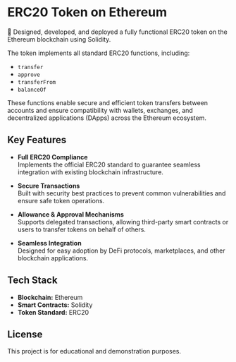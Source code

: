 # ERC20 Token on Ethereum

🚀 Designed, developed, and deployed a fully functional ERC20 token on the Ethereum blockchain using Solidity.

The token implements all standard ERC20 functions, including:
- `transfer`
- `approve`
- `transferFrom`
- `balanceOf`

These functions enable secure and efficient token transfers between accounts and ensure compatibility with wallets, exchanges, and decentralized applications (DApps) across the Ethereum ecosystem.

## Key Features

- **Full ERC20 Compliance**  
  Implements the official ERC20 standard to guarantee seamless integration with existing blockchain infrastructure.

- **Secure Transactions**  
  Built with security best practices to prevent common vulnerabilities and ensure safe token operations.

- **Allowance & Approval Mechanisms**  
  Supports delegated transactions, allowing third-party smart contracts or users to transfer tokens on behalf of others.

- **Seamless Integration**  
  Designed for easy adoption by DeFi protocols, marketplaces, and other blockchain applications.

## Tech Stack

- **Blockchain:** Ethereum  
- **Smart Contracts:** Solidity  
- **Token Standard:** ERC20

## License

This project is for educational and demonstration purposes.
